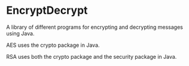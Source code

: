 # EncryptDecrypt

A library of different programs for encrypting and decrypting messages using Java. 

AES uses the crypto package in Java. 

RSA uses both the crypto package and the security package in Java. 